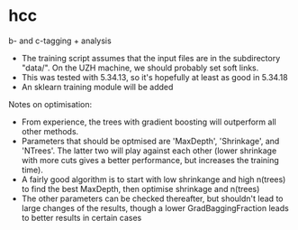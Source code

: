 hcc
===

b- and c-tagging + analysis

- The training script assumes that the input files are in the subdirectory "data/". On the UZH machine, we should probably set soft links.
- This was tested with 5.34.13, so it's hopefully at least as good in 5.34.18
- An sklearn training module will be added


Notes on optimisation:

- From experience, the trees with gradient boosting will outperform all other methods.
- Parameters that should be optmised are 'MaxDepth', 'Shrinkage', and 'NTrees'. The latter two will play against each other (lower shrinkage with more cuts gives a better performance, but increases the training time).
- A fairly good algorithm is to start with low shrinkange and high n(trees) to find the best MaxDepth, then optimise shrinkage and n(trees)
- The other parameters can be checked thereafter, but shouldn't lead to large changes of the results, though a lower GradBaggingFraction leads to better results in certain cases
